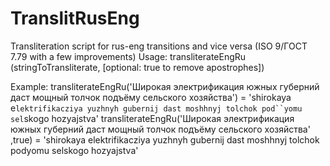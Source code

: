 # TranslitRusEng
Transliteration script for rus-eng transitions and vice versa (ISO 9/ГОСТ 7.79 with a few improvements)
Usage: transliterateEngRu (stringToTransliterate, [optional: true to remove apostrophes])

Example:
transliterateEngRu('Широкая электрификация южных губерний даст мощный толчок подъёму сельского хозяйства') = 'shirokaya e`lektrifikacziya yuzhnyh gubernij dast moshhnyj tolchok pod``yomu sel`skogo hozyajstva'
transliterateEngRu('Широкая электрификация южных губерний даст мощный толчок подъёму сельского хозяйства' ,true) = 'shirokaya elektrifikacziya yuzhnyh gubernij dast moshhnyj tolchok podyomu selskogo hozyajstva'